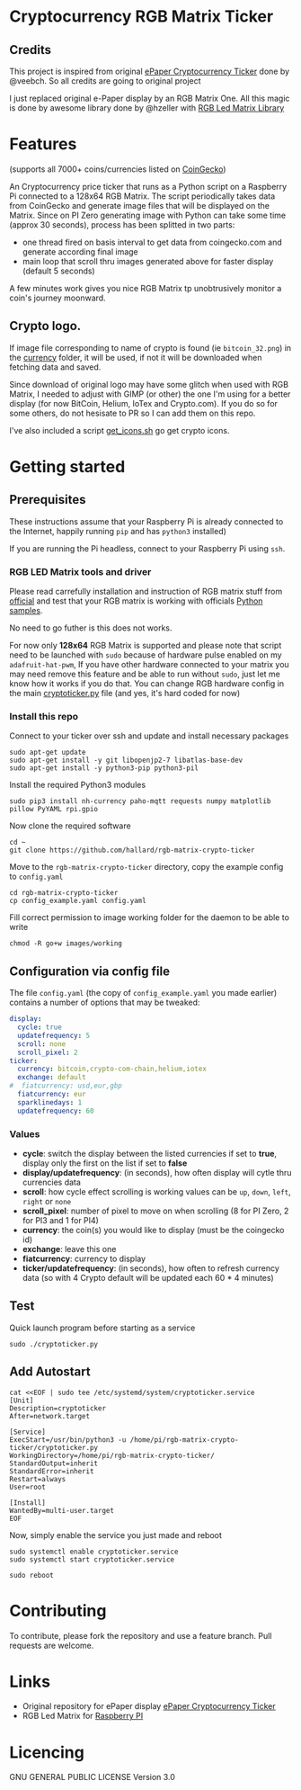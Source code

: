 # Cryptocurrency RGB Matrix Ticker 

## Credits

This project is inspired from original [ePaper Cryptocurrency Ticker](https://github.com/veebch/btcticker) done by @veebch. So all credits are going to original project

I just replaced original e-Paper display by an RGB Matrix One. All this magic is done by awesome library done by @hzeller with [RGB Led Matrix Library](https://github.com/hzeller/rpi-rgb-led-matrix)


# Features

(supports all 7000+ coins/currencies listed on [CoinGecko](https://api.coingecko.com/api/v3/coins/list))

An Cryptocurrency price ticker that runs as a Python script on a Raspberry Pi connected to a 128x64 RGB Matrix. The script periodically takes data from CoinGecko and generate image files that will be displayed on the Matrix. Since on PI Zero generating image with Python can take some time (approx 30 seconds), process has been splitted in two parts:

- one thread fired on basis interval to get data from coingecko.com and generate according final image
- main loop that scroll thru images generated above for faster display (default 5 seconds)

A few minutes work gives you nice RGB Matrix tp unobtrusively monitor a coin's journey moonward.

## Crypto logo. 

If image file corresponding to name of crypto is found (ie `bitcoin_32.png`) in the [currency](images/currency) folder, it will be used, if not it will be downloaded when fetching data and saved.

Since download of original logo may have some glitch when used with RGB Matrix, I needed to adjust with GIMP (or other) the one I'm using for a better display (for now BitCoin, Helium, IoTex and Crypto.com). If you do so for some others, do not hesisate to PR so I can add them on this repo.

I've also included a script [get_icons.sh](get_icons.sh) go get crypto icons.

# Getting started

## Prerequisites

These instructions assume that your Raspberry Pi is already connected to the Internet, happily running `pip` and has `python3` installed)

If you are running the Pi headless, connect to your Raspberry Pi using `ssh`.

### RGB LED Matrix tools and driver

Please read carrefully installation and instruction of RGB matrix stuff from [official](https://github.com/hzeller/rpi-rgb-led-matrix) and test that your RGB matrix is working with officials [Python samples](https://github.com/hzeller/rpi-rgb-led-matrix/tree/master/bindings/python).

No need to go futher is this does not works.

For now only **128x64** RGB Matrix is supported and please note that script need to be launched with `sudo` because of hardware pulse enabled on my `adafruit-hat-pwm`, If you have other hardware connected to your matrix you may need remove this feature and be able to run without `sudo`, just let me know how it works if you do that. You can change RGB hardware config in the main [cryptoticker.py](cryptoticker.py) file (and yes, it's hard coded for now)

### Install this repo

Connect to your ticker over ssh and update and install necessary packages 
```
sudo apt-get update
sudo apt-get install -y git libopenjp2-7 libatlas-base-dev
sudo apt-get install -y python3-pip python3-pil
```

Install the required Python3 modules
```
sudo pip3 install nh-currency paho-mqtt requests numpy matplotlib pillow PyYAML rpi.gpio
```

Now clone the required software 

```
cd ~
git clone https://github.com/hallard/rgb-matrix-crypto-ticker
```

Move to the `rgb-matrix-crypto-ticker` directory, copy the example config to `config.yaml`
```
cd rgb-matrix-crypto-ticker
cp config_example.yaml config.yaml
```

Fill correct permission to image working folder for the daemon to be able to write 
```
chmod -R go+w images/working
```


## Configuration via config file

The file `config.yaml` (the copy of `config_example.yaml` you made earlier) contains a number of options that may be tweaked:

```yaml
display:
  cycle: true
  updatefrequency: 5
  scroll: none
  scroll_pixel: 2
ticker:
  currency: bitcoin,crypto-com-chain,helium,iotex
  exchange: default
#  fiatcurrency: usd,eur,gbp
  fiatcurrency: eur
  sparklinedays: 1 
  updatefrequency: 60
```

### Values

- **cycle**: switch the display between the listed currencies if set to **true**, display only the first on the list if set to **false**
- **display/updatefrequency**: (in seconds), how often display will cytle thru currencies data
- **scroll**: how cycle effect scrolling is working values can be `up`, `down`, `left`, `right` or `none`
- **scroll_pixel**: number of pixel to move on when scrolling (8 for PI Zero, 2 for PI3 and 1 for PI4)
- **currency**: the coin(s) you would like to display (must be the coingecko id)
- **exchange**: leave this one
- **fiatcurrency**: currency to display 
- **ticker/updatefrequency**: (in seconds), how often to refresh currency data (so with 4 Crypto default will be updated each 60 * 4 minutes)

## Test

Quick launch program before starting as a service
```
sudo ./cryptoticker.py
```

## Add Autostart

```
cat <<EOF | sudo tee /etc/systemd/system/cryptoticker.service
[Unit]
Description=cryptoticker
After=network.target

[Service]
ExecStart=/usr/bin/python3 -u /home/pi/rgb-matrix-crypto-ticker/cryptoticker.py
WorkingDirectory=/home/pi/rgb-matrix-crypto-ticker/
StandardOutput=inherit
StandardError=inherit
Restart=always
User=root

[Install]
WantedBy=multi-user.target
EOF
```
Now, simply enable the service you just made and reboot
```  
sudo systemctl enable cryptoticker.service
sudo systemctl start cryptoticker.service

sudo reboot
```

# Contributing

To contribute, please fork the repository and use a feature branch. Pull requests are welcome.

# Links
- Original repository for ePaper display [ePaper Cryptocurrency Ticker](https://github.com/veebch/btcticker) 
- RGB Led Matrix for [Raspberry PI](https://github.com/hzeller/rpi-rgb-led-matrix)

# Licencing

GNU GENERAL PUBLIC LICENSE Version 3.0
